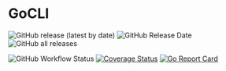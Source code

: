# GoCLI

![GitHub release (latest by date)](https://img.shields.io/github/v/release/LucasCarioca/gocli)
![GitHub Release Date](https://img.shields.io/github/release-date/LucasCarioca/gocli)
![GitHub all releases](https://img.shields.io/github/downloads/LucasCarioca/gocli/total)

![GitHub Workflow Status](https://img.shields.io/github/workflow/status/LucasCarioca/gocli/CI?label=CI)
[![Coverage Status](https://coveralls.io/repos/github/LucasCarioca/gocli/badge.svg?branch=main)](https://coveralls.io/github/LucasCarioca/gocli?branch=main)
[![Go Report Card](https://goreportcard.com/badge/github.com/LucasCarioca/gocli)](https://goreportcard.com/report/github.com/LucasCarioca/gocli)

